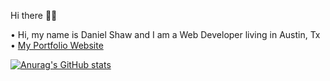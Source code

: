 <!--
**danimalcrackrz/danimalcrackrz** is a ✨ _special_ ✨ repository because its `README.md` (this file) appears on your GitHub profile.

Here are some ideas to get you started:

- 🔭 I’m currently working on ...
- 🌱 I’m currently learning ...
- 👯 I’m looking to collaborate on ...
- 🤔 I’m looking for help with ...
- 💬 Ask me about ...
- 📫 How to reach me: ...
- 😄 Pronouns: ...
- ⚡ Fun fact: ...
-->
Hi there 👋🏽

• Hi, my name is Daniel Shaw and I am a Web Developer living in Austin, Tx  
• [My Portfolio Website](https://danimalcrackrz.com)



[![Anurag's GitHub stats](https://github-readme-stats.vercel.app/api?username=danimalcrackrz&theme=midnight-purple)](https://github.com/anuraghazra/github-readme-stats)
